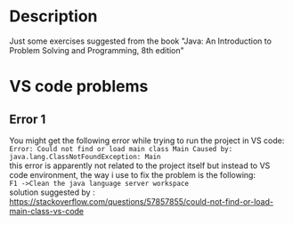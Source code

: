 # Description
Just some exercises suggested from the book "Java: An Introduction to Problem Solving and Programming, 8th edition"


# VS code problems
## Error 1
You might get the following error while trying to run the project in VS code:\
`Error: Could not find or load main class Main Caused by: java.lang.ClassNotFoundException: Main`\
this error is apparently not related to the project itself but instead to VS code environment, the way i use to fix the problem is the following:\
`F1 ->Clean the java language server workspace`\
solution suggested by : https://stackoverflow.com/questions/57857855/could-not-find-or-load-main-class-vs-code
